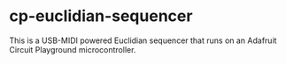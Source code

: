 # cp-euclidian-sequencer
This is a USB-MIDI powered Euclidian sequencer that runs on an Adafruit Circuit Playground microcontroller.
